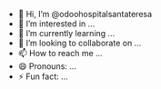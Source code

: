 - 👋 Hi, I’m @odoohospitalsantateresa
- 👀 I’m interested in ...
- 🌱 I’m currently learning ...
- 💞️ I’m looking to collaborate on ...
- 📫 How to reach me ...
- 😄 Pronouns: ...
- ⚡ Fun fact: ...

<!---
odoohospitalsantateresa/odoohospitalsantateresa is a ✨ special ✨ repository because its `README.md` (this file) appears on your GitHub profile.
You can click the Preview link to take a look at your changes.
--->
